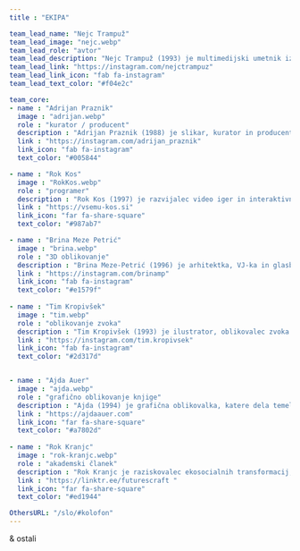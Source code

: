 ```yaml
---
title : "EKIPA"

team_lead_name: "Nejc Trampuž"
team_lead_image: "nejc.webp"
team_lead_role: "avtor"
team_lead_description: "Nejc Trampuž (1993) je multimedijski umetnik iz Slovenije, ki je diplomiral s pohvalo (Cum Laude) in prejel nagrado ALUO za magistrski študij fotografije na Akademiji za likovno umetnost in oblikovanje v Ljubljani. V zadnjih petih letih je aktivno vključen v okoljske in ekološke projekte, od leta 2019 pa je tudi aktivist v gibanju Mladi za podnebno pravičnost. Njegovo priljubljeno izrazno sredstvo je kolaž v kombinaciji z različnimi sodobnimi tehnologijami, mediji in pristopi. Trampuž je imel več deset samostojnih in skupinskih razstav v Sloveniji in tujini ter prejel več nagrad za svoje delo."
team_lead_link: "https://instagram.com/nejctrampuz"
team_lead_link_icon: "fab fa-instagram"
team_lead_text_color: "#f04e2c"

team_core:
- name : "Adrijan Praznik"
  image : "adrijan.webp"
  role : "kurator / producent"
  description : "Adrijan Praznik (1988) je slikar, kurator in producent. Svoja dela je predstavil na številnih razstavah, med drugim na razstavi Čas brez nedolžnosti v Moderni galeriji (SI) in na umetniškem sejmu viennacontemporary (AT). Deluje kot umetniški vodja Galerije Simulaker v Novem mestu ter kot kurator in producent pri projektu konS."
  link : "https://instagram.com/adrijan_praznik"
  link_icon: "fab fa-instagram"
  text_color: "#005844"

- name : "Rok Kos"
  image : "RokKos.webp"
  role : "programer"
  description : "Rok Kos (1997) je razvijalec video iger in interaktivnih doživetij. Po končanem študiju interdisciplinarnega računalništva na Fakulteti za računalništvo in informatiko se je zaposlil v globalnem podjetju Outfit7, kjer je razvijal mobilne igre z več milijardami prenosov. Hkrati razvija lastne projekte, ki vključujejo robotiko, računalništvo in 3D-tiskanje."
  link : "https://vsemu-kos.si"
  link_icon: "far fa-share-square"
  text_color: "#987ab7"

- name : "Brina Meze Petrić"
  image : "brina.webp"
  role : "3D oblikovanje"
  description : "Brina Meze-Petrić (1996) je arhitektka, VJ-ka in glasbenica. Svoje izobraževanje je zaključila na Akademie der bildenden Künste Wien (AT), smer Arhitektura. Oblikovno se najpogosteje izraža s 3D modeliranjem, videom, stripi, infografiko in kolaži."
  link : "https://instagram.com/brinamp"
  link_icon: "fab fa-instagram"
  text_color: "#e1579f"
            
- name : "Tim Kropivšek"
  image : "tim.webp"
  role : "oblikovanje zvoka"
  description : "Tim Kropivšek (1993) je ilustrator, oblikovalec zvoka in glasbenik. Njegova dela so največkrat interaktivna in komentirajo današnjo družbo, človeško psiho, ter podnebno nepravičnost. Kropivšek trenutno zaključuje magistrski študij na ALUO."
  link : "https://instagram.com/tim.kropivsek"
  link_icon: "fab fa-instagram"
  text_color: "#2d317d"


- name : "Ajda Auer"
  image : "ajda.webp"
  role : "grafično oblikovanje knjige"
  description : "Ajda (1994) je grafična oblikovalka, katere dela temeljijo na privlačnih tipografijah in barvnih kombinacijah. Diplomirala je iz vizualnih komunikacij na Fakulteti za dizajn (Ljubljana), študirala grafično umetnost na Akademiji za likovno umetnost v Latviji in nadaljevala magistrski študij na ALUO."
  link : "https://ajdaauer.com"
  link_icon: "far fa-share-square"
  text_color: "#a7802d"
            
- name : "Rok Kranjc"
  image : "rok-kranjc.webp"
  role : "akademski članek"
  description : "Rok Kranjc je raziskovalec ekosocialnih transformacij, dizajner in prevajalec. Je ustanovitelj Futurescrafta, raziskovalnega in dizajn studia za izkustvene prihodnosti, generativne igre in druge oblike ukvarjanja z alternativnimi ekonomijami."
  link : "https://linktr.ee/futurescraft "
  link_icon: "far fa-share-square"
  text_color: "#ed1944"

OthersURL: "/slo/#kolofon"
---
```


& ostali